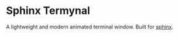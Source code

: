 # Sphinx Termynal

A lightweight and modern animated terminal window.
Built for [sphinx](https://www.sphinx-doc.org).
